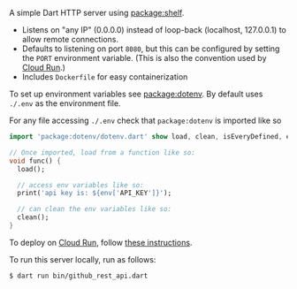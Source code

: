 A simple Dart HTTP server using [package:shelf](https://pub.dev/packages/shelf).

- Listens on "any IP" (0.0.0.0) instead of loop-back (localhost, 127.0.0.1) to
  allow remote connections.
- Defaults to listening on port `8080`, but this can be configured by setting
  the `PORT` environment variable. (This is also the convention used by
  [Cloud Run](https://cloud.google.com/run).)
- Includes `Dockerfile` for easy containerization

To set up environment variables see [package:dotenv](https://pub.dev/packages/dotenv). By default uses `./.env` as the environment file.

For any file accessing `./.env` check that `package:dotenv` is imported like so 
```dart
import 'package:dotenv/dotenv.dart' show load, clean, isEveryDefined, env;

// Once imported, load from a function like so:
void func() {
  load();

  // access env variables like so:
  print('api key is: ${env['API_KEY']}');

  // can clean the env variables like so:
  clean();
}
```

To deploy on [Cloud Run](https://cloud.google.com/run), follow
[these instructions](https://cloud.google.com/run/docs/quickstarts/build-and-deploy/other).

To run this server locally, run as follows:

```bash
$ dart run bin/github_rest_api.dart
```
